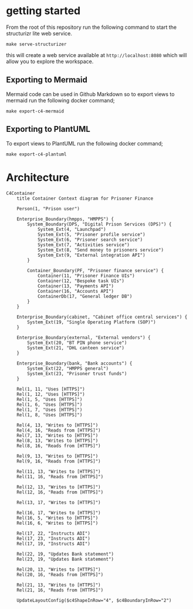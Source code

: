 # getting started

From the root of this repository run the following command to start the structurizr lite web service.

```shell
make serve-structurizer
```

this will create a web service available at `http://localhost:8080` which will allow you to explore the workspace.

## Exporting to Mermaid

Mermaid code can be used in Github Markdown so to export views to mermaid run the following docker command;

```shell
make export-c4-mermaid
```
## Exporting to PlantUML

To export views to PlantUML run the following docker command;

```shell
make export-c4-plantuml
```

# Architecture

```mermaid
C4Container
    title Container Context diagram for Prisoner Finance

    Person(1, "Prison user")

    Enterprise_Boundary(hmpps, "HMPPS") {
        System_Boundary(DPS, "Digital Prison Services (DPS)") {
            System_Ext(4, "Launchpad")
            System_Ext(5, "Prisoner profile service")
            System_Ext(6, "Prisoner search service")
            System_Ext(7, "Activities service")
            System_Ext(8, "Send money to prisoners service")
            System_Ext(9, "External integration API")
        }

        Container_Boundary(PF, "Prisoner finance service") {
            Container(11, "Prisoner Finance UIs")
            Container(12, "Bespoke task UIs")
            Container(13, "Payments API")
            Container(16, "Accounts API")
            ContainerDb(17, "General ledger DB")
        }
    }

    Enterprise_Boundary(cabinet, "Cabinet office central services") {
        System_Ext(19, "Single Operating Platform (SOP)")
    }

    Enterprise_Boundary(external, "External vendors") {
        System_Ext(20, "BT PIN phone service")
        System_Ext(21, "DHL canteen service")
    }

    Enterprise_Boundary(bank, "Bank accounts") {
        System_Ext(22, "HMPPS general")
        System_Ext(23, "Prisoner trust funds")
    }

    Rel(1, 11, "Uses [HTTPS]")
    Rel(1, 12, "Uses [HTTPS]")
    Rel(1, 5, "Uses [HTTPS]")
    Rel(1, 6, "Uses [HTTPS]")
    Rel(1, 7, "Uses [HTTPS]")
    Rel(1, 8, "Uses [HTTPS]")

    Rel(4, 13, "Writes to [HTTPS]")
    Rel(4, 16, "Reads from [HTTPS]")
    Rel(7, 13, "Writes to [HTTPS]")
    Rel(8, 13, "Writes to [HTTPS]")
    Rel(8, 16, "Reads from [HTTPS]")

    Rel(9, 13, "Writes to [HTTPS]")
    Rel(9, 16, "Reads from [HTTPS]")

    Rel(11, 13, "Writes to [HTTPS]")
    Rel(11, 16, "Reads from [HTTPS]")

    Rel(12, 13, "Writes to [HTTPS]")
    Rel(12, 16, "Reads from [HTTPS]")

    Rel(13, 17, "Writes to [HTTPS]")

    Rel(16, 17, "Writes to [HTTPS]")
    Rel(16, 5, "Writes to [HTTPS]")
    Rel(16, 6, "Writes to [HTTPS]")

    Rel(17, 22, "Instructs ADI")
    Rel(17, 23, "Instructs ADI")
    Rel(17, 19, "Instructs ADI")

    Rel(22, 19, "Updates Bank statement")
    Rel(23, 19, "Updates Bank statement")

    Rel(20, 13, "Writes to [HTTPS]")
    Rel(20, 16, "Reads from [HTTPS]")

    Rel(21, 13, "Writes to [HTTPS]")
    Rel(21, 16, "Reads from [HTTPS]")

    UpdateLayoutConfig($c4ShapeInRow="4", $c4BoundaryInRow="2")
```